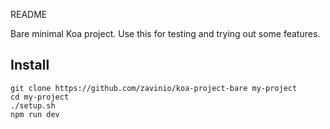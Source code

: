 README

Bare minimal Koa project. Use this for testing and trying out some features.


## Install

```
git clone https://github.com/zavinio/koa-project-bare my-project
cd my-project
./setup.sh
npm run dev
```


